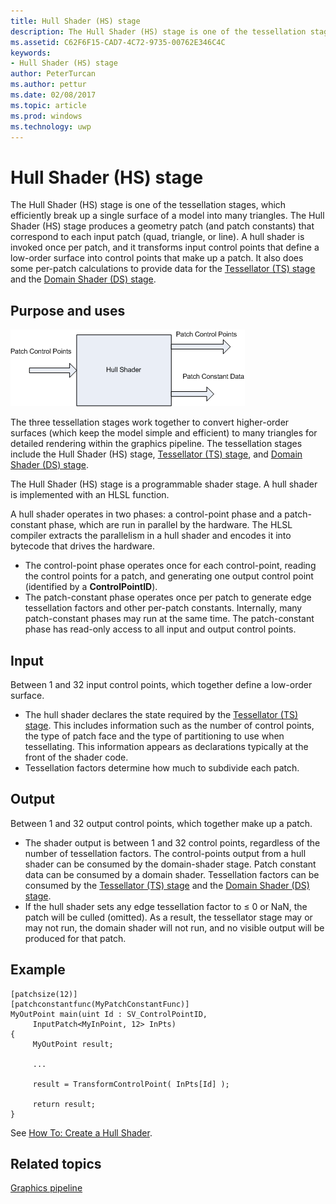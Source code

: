 ```yaml
---
title: Hull Shader (HS) stage
description: The Hull Shader (HS) stage is one of the tessellation stages, which efficiently break up a single surface of a model into many triangles.
ms.assetid: C62F6F15-CAD7-4C72-9735-00762E346C4C
keywords:
- Hull Shader (HS) stage
author: PeterTurcan
ms.author: pettur
ms.date: 02/08/2017
ms.topic: article
ms.prod: windows
ms.technology: uwp
---
```


# Hull Shader (HS) stage


The Hull Shader (HS) stage is one of the tessellation stages, which efficiently break up a single surface of a model into many triangles. The Hull Shader (HS) stage produces a geometry patch (and patch constants) that correspond to each input patch (quad, triangle, or line). A hull shader is invoked once per patch, and it transforms input control points that define a low-order surface into control points that make up a patch. It also does some per-patch calculations to provide data for the [Tessellator (TS) stage](tessellator-stage--ts-.md) and the [Domain Shader (DS) stage](domain-shader-stage--ds-.md).

## <span id="Purpose_and_uses"></span><span id="purpose_and_uses"></span><span id="PURPOSE_AND_USES"></span>Purpose and uses


![diagram of the hull-shader stage](images/d3d11-hull-shader.png)

The three tessellation stages work together to convert higher-order surfaces (which keep the model simple and efficient) to many triangles for detailed rendering within the graphics pipeline. The tessellation stages include the Hull Shader (HS) stage, [Tessellator (TS) stage](tessellator-stage--ts-.md), and [Domain Shader (DS) stage](domain-shader-stage--ds-.md).

The Hull Shader (HS) stage is a programmable shader stage. A hull shader is implemented with an HLSL function.

A hull shader operates in two phases: a control-point phase and a patch-constant phase, which are run in parallel by the hardware. The HLSL compiler extracts the parallelism in a hull shader and encodes it into bytecode that drives the hardware.

-   The control-point phase operates once for each control-point, reading the control points for a patch, and generating one output control point (identified by a **ControlPointID**).
-   The patch-constant phase operates once per patch to generate edge tessellation factors and other per-patch constants. Internally, many patch-constant phases may run at the same time. The patch-constant phase has read-only access to all input and output control points.

## <span id="Input"></span><span id="input"></span><span id="INPUT"></span>Input


Between 1 and 32 input control points, which together define a low-order surface.

-   The hull shader declares the state required by the [Tessellator (TS) stage](tessellator-stage--ts-.md). This includes information such as the number of control points, the type of patch face and the type of partitioning to use when tessellating. This information appears as declarations typically at the front of the shader code.
-   Tessellation factors determine how much to subdivide each patch.

## <span id="Output"></span><span id="output"></span><span id="OUTPUT"></span>Output


Between 1 and 32 output control points, which together make up a patch.

-   The shader output is between 1 and 32 control points, regardless of the number of tessellation factors. The control-points output from a hull shader can be consumed by the domain-shader stage. Patch constant data can be consumed by a domain shader. Tessellation factors can be consumed by the [Tessellator (TS) stage](tessellator-stage--ts-.md) and the [Domain Shader (DS) stage](domain-shader-stage--ds-.md).
-   If the hull shader sets any edge tessellation factor to ≤ 0 or NaN, the patch will be culled (omitted). As a result, the tessellator stage may or may not run, the domain shader will not run, and no visible output will be produced for that patch.

## <span id="Example"></span><span id="example"></span><span id="EXAMPLE"></span>Example


```
[patchsize(12)]
[patchconstantfunc(MyPatchConstantFunc)]
MyOutPoint main(uint Id : SV_ControlPointID,
     InputPatch<MyInPoint, 12> InPts)
{
     MyOutPoint result;
     
     ...
     
     result = TransformControlPoint( InPts[Id] );

     return result;
}
```

See [How To: Create a Hull Shader](https://msdn.microsoft.com/library/windows/desktop/ff476338).

## <span id="related-topics"></span>Related topics


[Graphics pipeline](graphics-pipeline.md)

 

 




